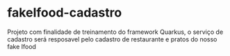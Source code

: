 # fakeIfood-cadastro
Projeto com finalidade de treinamento do framework Quarkus, o serviço de cadastro será resposavel pelo cadastro de restaurante e pratos do nosso fake Ifood
